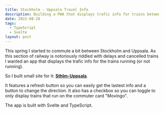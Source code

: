 ```yaml
---
title: Stockholm - Uppsala Travel Info
description: Building a PWA that displays trafic info for trains between Stockholm and Uppsala.
date: 2022-08-28
tags:
  - TypeScript
  - Svelte
layout: post
---
```


This spring I started to commute a bit between Stockholm and Uppsala. As this section of railway is notoriously riddled with delays and cancelled trains I wanted an app that displays the trafic info for the trains running (or not running).

So I built small site for it: **[Sthlm-Uppsala](https://sthlm-uppsala.vercel.app/)**.

It features a refresh button so you can easily get the lastest info and a button to change the direction. It also has a checkbox so you can toggle to only display trains that run on the commuter card "Movingo".

The app is built with Svelte and TypeScript.